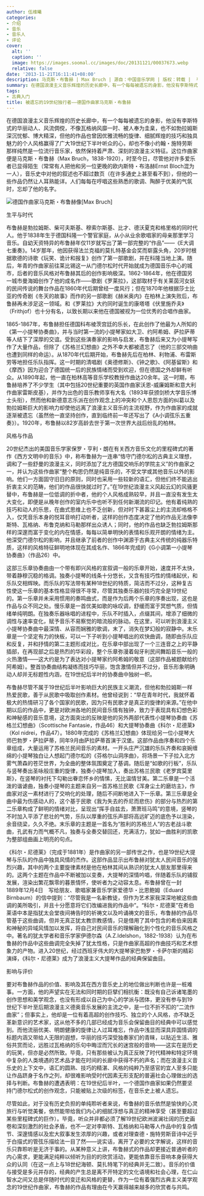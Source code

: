 ```yaml
---
author: 伍维曦
categories:
- 介绍
- 音乐
- 音乐人
- 评论
cover:
  alt: ''
  caption: ''
  image: https://images.soomal.cc/images/doc/20131121/00037673.webp
  relative: false
date: '2013-11-21T16:11:41+08:00'
description: 马克斯・布鲁赫 | Max Bruch | 源自：中国音乐学网 | 版权：转载 |  平均/总评分：10.00/100
summary: 在德国浪漫主义音乐辉煌的历史长廊中，有一个每每被遗忘的身影，他没有李斯特式的华丽动人、风流倜傥，不像瓦格纳风靡一时、被人奉为圭臬，也不如勃拉姆斯深沉忧郁、博大精深，但他的作品也曾因优雅流畅的旋律、细腻辉煌的技巧和独具魅力的个人风格赢得了广大19世纪下半叶听众的心……
tags:
- 古典入门
title: 被遗忘的19世纪独行者――德国作曲家马克斯・布鲁赫
---
```


在德国浪漫主义音乐辉煌的历史长廊中，有一个每每被遗忘的身影，他没有李斯特式的华丽动人、风流倜傥，不像瓦格纳风靡一时、被人奉为圭臬，也不如勃拉姆斯深沉忧郁、博大精深，但他的作品也曾因优雅流畅的旋律、细腻辉煌的技巧和独具魅力的个人风格赢得了广大19世纪下半叶听众的心，却也不像小约翰・施特劳斯那样纯然是一位流行音乐家，依然保持着严肃、深刻的浪漫主义特征。这位作曲家便是马克斯・布鲁赫（Max Bruch，1838-1920），时至今日，尽管他对许多爱乐者已显得陌生（常常有人把他和另一位更晚的欧内斯特・布洛赫Ernst Bloch混为一人），音乐史中对他的叙述也不超过数页（在许多通史上甚至看不到），但他的一些作品仍然让人耳熟能详。人们每每在哼唱这些熟悉的歌调、陶醉于优美的气氛时，忘却了他的名字。

![德国作曲家马克斯・布鲁赫像[Max Bruch]](https://images.soomal.cc/images/doc/20131121/00037672.webp)





生平与时代　

布鲁赫是勃拉姆斯、柴可夫斯基、穆索尔斯基、比才、德沃夏克和格里格的同时代人。他于1838年生于德国科隆一个警官家庭，从小从业余歌唱家的母亲那里学习音乐。自幼天资特异的布鲁赫年仅11岁就写出了第一部完整的“作品”――《E大调七重奏》。14岁那年，他因获得法兰克福的莫扎特基金会奖而崭露头角，20岁时根据歌德的诗歌《玩笑、诡计和报复》创作了第一部歌剧，并在科隆当地上演。随后，年青的作曲家前往莱比锡这一从门德尔松时代开始就成为德国音乐中心的城市，后者的音乐风格对布鲁赫其后的创作影响极深。1862-1864年，他在德国另一城市曼海姆创作了他的成名作――歌剧《罗莱拉》，这部取材于有关莱茵河女妖的民间传说的舞台作品在1860年代后期曾经一度风行；但在1870年他根据莎士比亚的传奇剧《冬天的故事》而作的另一部歌剧《赫米奥内》在柏林上演失败后，布鲁赫再未涉足这一领域。和《罗莱拉》大约同时诞生的康塔塔《伏里施乔夫》（Frithjof）也十分有名，以致长期以来他在德国被视为一位优秀的合唱作曲家。

1865-1867年，布鲁赫担任德国科布棱茨宫廷的乐长，在此创作了他最为人所知的《第一小提琴协奏曲》，并与当时第一流的小提琴家如大卫、约阿希姆、萨拉萨蒂等人结下了深厚的交谊。受到这些演奏家的影响与启发，布鲁赫后来又为小提琴写作了大量作品，但除了《苏格兰幻想曲》之外不幸大都被遗忘了（他的三部交响曲也遭到同样的命运）。从1870年代后期开始，布鲁赫先后在柏林、利物浦、布雷斯劳等地担任乐队指挥。这一时期的清唱剧《奥德修斯》、《钟之歌》、《阿基留斯》和《摩西》因为迎合了德国统一后的民族情绪而受到欢迎，但在德国之外却鲜有听众。从1890年起，他一直在柏林高等音乐学校教授作曲达20余年。这一时期，布鲁赫培养了不少学生（其中包括20世纪重要的英国作曲家沃恩-威廉姆斯和意大利作曲家雷斯皮基），并作为出色的音乐教师享有大名（1893年获颁剑桥大学音乐博士头衔），然而他和新德意志乐派在创作观念上的冲突和个人恩怨方面的纠葛以及勃拉姆斯巨大的影响力却使他远离了浪漫主义音乐的主流视野，作为作曲家的成就逐渐被遗忘（虽然他一直坚持创作，直到临终前一年还写出了《A小调弦乐五重奏》）。1920年，布鲁赫以82岁高龄去世于第一次世界大战后纷乱的柏林。

风格与作品

20世纪杰出的美国音乐学家保罗・亨利・朗在有关西方音乐文化的里程碑式的著作《西方文明中的音乐》中，称布鲁赫为一连串“恪守门德尔松的古典主义理想，调和了一些舒曼的浪漫主义，同时添加了北方德国交响乐的学院主义”的作曲家之一，并认为这些作曲家“整个构思仍然是纯音乐的，不受文学或其他音乐以外的影响。他们一方面固守旧日的原则，同时也采用一些较新的语汇，但他们终不能逃出折衷主义的范畴，他们的作品很快就过时了。”在19世纪浪漫主义风起云幻的风骚更替中，布鲁赫是一位低调的折中者，他的个人风格成熟较早，并且一直没有发生太大变化，即便是从晚年创作的室内乐中也听不到任何新潮流的印记。他有着纯熟的技巧和动人的乐思，在曲式思维上也不乏创新，但对时下甚嚣尘上的主流却格格不入，仅凭音乐本身的悦耳音响打动听者，这样的创作态度决定了他的作品无法像李斯特、瓦格纳、布鲁克纳和马勒那样出众诱人；同时，他的作品也缺乏勃拉姆斯那样的深邃而富于变化的内在情感，每每以简单明快的表情和乐观开朗的情绪为主。他深受门德尔松的影响，并且继承了前者的创作中渊源于古典主义传统的纯器乐特质，这样的风格特征鲜明地体现在其成名作、1866年完成的《G小调第一小提琴协奏曲》（作品26）中。

这部三乐章协奏曲由一个带有即兴风格的宣叙调一般的乐章开始，速度并不太快，带着静穆沉稳的格调。独奏小提琴的线条十分悠长，又含有技巧性的情绪起伏，和乐队交相辉映。而乐队的写法带有某种18世纪的特质，简洁而不过分，这种复古性使这一乐章的基本性格显得很不寻常，尽管其独奏乐器的技巧完全是19世纪的。第一乐章并未采用惯用的奏鸣曲式，而是作为后两个乐章的序奏出现，这也是作品与众不同之处。慢乐章是一首优美如歌的咏叹调，舒缓而富于冥想气质，但情绪单纯明朗。在独奏乐器咏唱的进程中，乐队不时插入，点缀其间，增添了细微的调性与速率变化，赋予音乐不易察觉的暗流般的脉动。在这里，可以听到浪漫主义小提琴协奏曲中最深情、从容而娴雅的歌调，末了，消失在梦幻般的寂静中。末乐章是一个坚定有力的快板，可以一下子听到小提琴唱出的欢快曲调，随即由乐队应和反复，并和抒情的第二主题形成对比，在乐章中部出现了一个三连音之上的平静插部，在再现部之后是热烈的华彩段，整个乐章弥漫着匈牙利民间舞蹈音乐一般的火热激情――这大约是为了表达对小提琴家约阿希姆的敬意（这部作品被题献给约阿希姆）。整首协奏曲结构凝练而技巧华丽，饱含激情但并不过分，音乐形象明确动人却并无标题性内涵，在19世纪后半叶的协奏曲中独树一帜。

布鲁赫尽管不属于19世纪后半叶影响巨大的民族主义潮流，但他和勃拉姆斯一样热爱民歌，善于从民歌中吸取创作素材。他曾经说到：“早在青年时代，我就怀着极大的热情研习了各个国家的民歌，因为只有民歌才是真正的旋律的来源。”在他中期以后的作品中，更是对欧洲各地的民间音乐情有独钟，致力于表现具有幻想色彩和神秘感的音乐意境，这方面突出的反映是他的另外两部代表性小提琴协奏曲《苏格兰幻想曲》（Scottische Fantasie，作品46）和大提琴协奏曲《科尔・尼德莱》（Kol nidrei，作品47）。1880年完成的《苏格兰幻想曲》体现给另一位小提琴大师巴勃罗・萨拉萨蒂，同年9月由萨拉萨蒂首演于汉堡。这部作品由序奏和四个乐章组成，大量运用了苏格兰民间音乐的素材。一开头庄严沉雄的乐队齐奏和哀婉缠绵的小提琴独白让人想起门德尔松的《芬格尔山洞序曲》，将场景一下子拉入北方雾气萧森的苍茫世界，为全曲的整体氛围奠定了基调。随后是“如歌的行板”，乐队与竖琴奏出圣咏般庄重的旋律，独奏小提琴加入，奏出苏格兰民歌《老罗宾莫里斯》，在竖琴的衬托下勾勒出眷恋怀乡的情愫，无比温情甘美。第二乐章是一个活泼的谐谑曲，独奏小提琴的主题来自另一首苏格兰民歌《浑身尘土的磨坊主》，作曲家对这一素材进行了交响化的处理，随后不间断地进入下一乐章。第三乐章是全曲中最为伤感动人的，这个基于民歌《我为失去的乔尼而悲伤》的部分与热烈的第二乐章构成了鲜明的情绪对比，呈现出“挥手自兹去，萧萧班马鸣”的意境，竖琴的不时加入平添了悲壮的气势，乐队以厚重的弦乐声部将高远旷迈的底色予以渲染，余音绕梁，久久不绝。末乐章的主题是一首名为“胜利的苏格兰人”的古老战斗歌曲，孔武有力而气概不凡，独奏与全奏交替回还，充满活力，犹如一曲胜利的凯歌为整部组曲画上明亮的句点。

《科尔・尼德莱》（完成于1881年）是作曲家的另一部传世之作，也是19世纪大提琴与乐队的作品中独具风情的杰作。这部作品显示出布鲁赫对犹太人民间音乐的强烈兴趣，其中的两个主要旋律素材是他在柏林其间从熟识的犹太人朋友那里得来的。这两个主题在作品中不断被加以变奏，大提琴的深情吟唱，伴随着乐队的铺叙发展，渲染出繁花飘零的暮景情怀，使听者为之动容太息。布鲁赫曾在一封　1889年12月4日　写给朋友、歌唱家兼音乐学家爱德华・比恩鲍姆（Eduard Birnbaum）的信中提到：“尽管我是一名新教徒，但作为艺术家我深深地被这些曲调的美所吸引，并且十分愿意将它们改编进我的作品中”。“科尔・尼德莱”在希伯莱语中本是指犹太会堂夜间祷告时的祈祷文以及吟诵祷文的音乐，布鲁赫的作品尽管基于这些曲调，但并无真正犹太教宗教感情，只是借用了其中包含的希伯来因素和神秘的异域风情加以发挥，将自己对民间音乐的理解融化到个性化的音乐风格之中。著名的犹太学者和音乐学家伊德尔森（A.Z.Idelshon，1882-1938）认为在布鲁赫的作品中这些曲调完全失掉了犹太性格，只是作曲家高超的作曲技巧和艺术想象力的产物。进入20世纪，经过西班牙伟大的大提琴家巴勃罗・卡萨尔斯的精彩演绎，《科尔・尼德莱》成为了浪漫主义大提琴作品的经典保留曲目。

影响与评价

要对布鲁赫作品的价值、影响及其在西方音乐史上的地位做出判断也许是一桩难事。一方面，他的声望实在无法和同时期的巨擘们相抗衡：既没有自己诉诸笔墨的创作思想和美学观念，也没有形成以自己为中心的学派与团体，更没有参与到19世纪下半叶至后期浪漫主义德奥音乐发展的主流之中，是一位不折不扣的“二流作曲家”；但事实上，他却是一位有着高超的创作技巧、独立的个人风格，亦不缺乏革新意识的艺术家，这从他不多的几部已经成为音乐会保留曲目的经典中可以感觉到。而他流丽优美、明朗健康的旋律让人过耳难忘，作品中浅显而深具异国情调的标题内涵又带给人无限的遐想，华丽的技巧深受独奏家们的青睐，以贴近生活、雅俗共赏而论，远胜过瓦格纳的乐句中晦涩而冗长的迷宫般的音响――这实在是历史的玩笑，但亦是必然所致。毕竟，只有那些被认为真正反映了时代精神和特定环境中复杂的人类境遇的艺术品才能在时间的长廊中获得不朽的声名；而在浪漫主义音乐史的上下文中，语汇的圆熟、技巧的精湛、风格的纯粹乃至感官的宜人至多只能让作品跻身于名作之列，却很难影响受时代因素无形支配的普遍社会心理做出的选择与判断。布鲁赫的遭遇表明：在19世纪后半叶，一个德国作曲家如果仍然要坚持门德尔松式的创作观念，只能被贴上次级的标签，在音乐史上被人遗忘。

尽管如此，对于没有历史负担的单纯聆听者来说，布鲁赫的音乐依然是愉快的心灵旅行与听觉美餐，依然能带给我们内心的细腻浮想与真正的精神享受（甚至要超过某些里程碑式的巨作）。毕竟，听众并非都必须了解19世纪欧洲波澜壮阔的历史画卷和深刻激烈的社会矛盾，也不一定对李斯特、瓦格纳和马勒等人作品中的复杂情节、深邃情感以及宏大叙事发生浓厚的兴趣，或者对理查德・施特劳斯音诗中近乎于白描式的管弦乐描绘法一目了然――说实话，离开了必要的文字解说，这样的音乐只靠聆听是无济于事的。从某种意义上讲，布鲁赫式的作品却更接近普通听者的内心需求，更能满足纯粹以倾听为目的的欣赏活动，更能依靠音乐音响本身获得大众的认同（在这一点上与18世纪海顿、莫扎特笔下的经典并无二致）。音乐的价值与接受是多元并存的，经典的产生总是离不开特定的文化语境和社会心理，在仁山智水之间又总是伴随时代的变迁和风格的更替，作为一位有着强烈古典主义美学观念的19世纪作曲家，布鲁赫的作品有理由在今天赢得越来越多的欣赏者与共鸣。